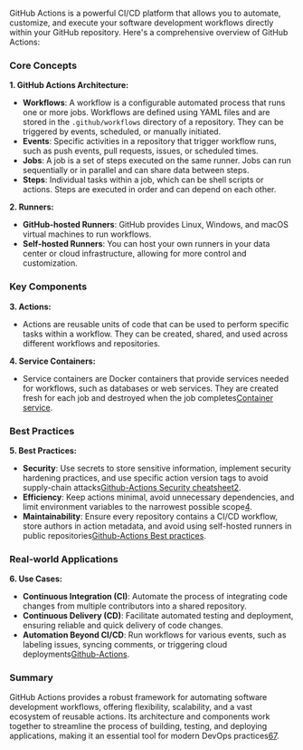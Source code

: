GitHub Actions is a powerful CI/CD platform that allows you to automate, customize, and execute your software development workflows directly within your GitHub repository. Here's a comprehensive overview of GitHub Actions:

### Core Concepts

**1. GitHub Actions Architecture:**
   - **Workflows**: A workflow is a configurable automated process that runs one or more jobs. Workflows are defined using YAML files and are stored in the `.github/workflows` directory of a repository. They can be triggered by events, scheduled, or manually initiated.
   - **Events**: Specific activities in a repository that trigger workflow runs, such as push events, pull requests, issues, or scheduled times.
   - **Jobs**: A job is a set of steps executed on the same runner. Jobs can run sequentially or in parallel and can share data between steps.
   - **Steps**: Individual tasks within a job, which can be shell scripts or actions. Steps are executed in order and can depend on each other.

**2. Runners:**
   - **GitHub-hosted Runners**: GitHub provides Linux, Windows, and macOS virtual machines to run workflows.
   - **Self-hosted Runners**: You can host your own runners in your data center or cloud infrastructure, allowing for more control and customization.

### Key Components

**3. Actions:**
   - Actions are reusable units of code that can be used to perform specific tasks within a workflow. They can be created, shared, and used across different workflows and repositories.

**4. Service Containers:**
   - Service containers are Docker containers that provide services needed for workflows, such as databases or web services. They are created fresh for each job and destroyed when the job completes[Container service](https://docs.github.com/en/actions/use-cases-and-examples/using-containerized-services/about-service-containers).

### Best Practices

**5. Best Practices:**
   - **Security**: Use secrets to store sensitive information, implement security hardening practices, and use specific action version tags to avoid supply-chain attacks[Github-Actions Security cheatsheet](https://docs.github.com/en/actions/security-for-github-actions/security-guides/security-hardening-for-github-actions)[2](https://blog.gitguardian.com/github-actions-security-cheat-sheet/).
   - **Efficiency**: Keep actions minimal, avoid unnecessary dependencies, and limit environment variables to the narrowest possible scope[4](https://www.datree.io/resources/github-actions-best-practices).
   - **Maintainability**: Ensure every repository contains a CI/CD workflow, store authors in action metadata, and avoid using self-hosted runners in public repositories[Github-Actions Best practices](https://www.datree.io/resources/github-actions-best-practices).

### Real-world Applications

**6. Use Cases:**
   - **Continuous Integration (CI)**: Automate the process of integrating code changes from multiple contributors into a shared repository.
   - **Continuous Delivery (CD)**: Facilitate automated testing and deployment, ensuring reliable and quick delivery of code changes.
   - **Automation Beyond CI/CD**: Run workflows for various events, such as labeling issues, syncing comments, or triggering cloud deployments[Github-Actions](https://docs.github.com/en/actions/about-github-actions/understanding-github-actions).

### Summary

GitHub Actions provides a robust framework for automating software development workflows, offering flexibility, scalability, and a vast ecosystem of reusable actions. Its architecture and components work together to streamline the process of building, testing, and deploying applications, making it an essential tool for modern DevOps practices[6](https://docs.github.com/en/actions)[7](https://docs.github.com/en/enterprise-cloud@latest/enterprise-onboarding/github-actions-for-your-enterprise/understanding-github-actions).
